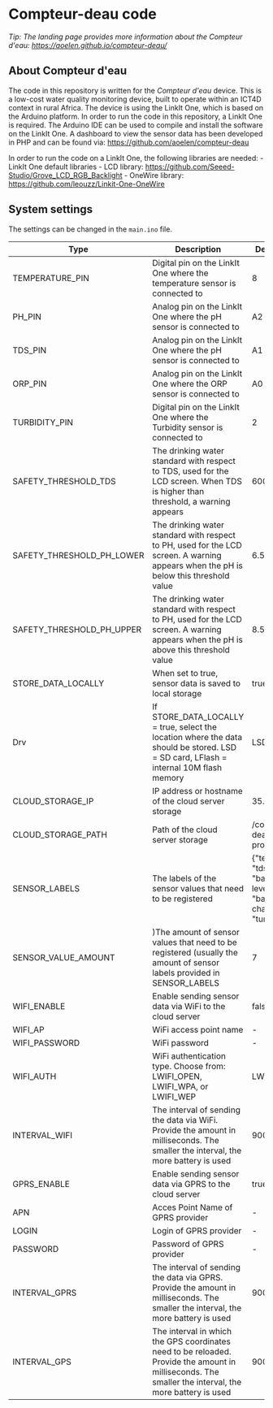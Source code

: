 # Compteur-deau code

_Tip: The landing page provides more information about the Compteur d'eau: https://aoelen.github.io/compteur-deau/_

## About Compteur d'eau
The code in this repository is written for the _Compteur d'eau_ device. This is a low-cost water quality monitoring device, built to operate within an ICT4D context in rural Africa. The device is using the LinkIt One, which is based on the Arduino platform. In order to run the code in this repository, a LinkIt One is required. The Arduino IDE can be used to compile and install the software on the LinkIt One. A dashboard to view the sensor data has been developed in PHP and can be found via: https://github.com/aoelen/compteur-deau

In order to run the code on a LinkIt One, the following libraries are needed: 
	- LinkIt One default libraries 
	- LCD library: https://github.com/Seeed-Studio/Grove_LCD_RGB_Backlight
	- OneWire library: https://github.com/leouzz/Linkit-One-OneWire

## System settings 
The settings can be changed in the `main.ino` file. 

| Type                      | Description                                                                                                                                           | Default value                                                                  |
|---------------------------|-------------------------------------------------------------------------------------------------------------------------------------------------------|--------------------------------------------------------------------------------|
| TEMPERATURE_PIN           | Digital pin on the LinkIt One where the temperature sensor is connected to                                                                            | 8                                                                              |
| PH_PIN                    | Analog pin on the LinkIt One where the pH sensor is connected to                                                                                      | A2                                                                             |
| TDS_PIN                   | Analog pin on the LinkIt One where the pH sensor is connected to                                                                                      | A1                                                                             |
| ORP_PIN                   | Analog pin on the LinkIt One where the ORP sensor is connected to                                                                                     | A0                                                                             |
| TURBIDITY_PIN             | Digital pin on the LinkIt One where the Turbidity sensor is connected to                                                                              | 2                                                                              |
| SAFETY_THRESHOLD_TDS      | The drinking water standard with respect to TDS, used for the LCD screen. When TDS is higher than threshold, a warning appears                        | 600                                                                            |
| SAFETY_THRESHOLD_PH_LOWER | The drinking water standard with respect to PH, used for the LCD screen. A warning appears when the pH is below this threshold value                  | 6.5                                                                            |
| SAFETY_THRESHOLD_PH_UPPER | The drinking water standard with respect to PH, used for the LCD screen. A warning appears when the pH is above this threshold value                  | 8.5                                                                            |
| STORE_DATA_LOCALLY        | When set to true, sensor data is saved to local storage                                                                                               | true                                                                           |
| Drv                       | If STORE_DATA_LOCALLY = true, select the location where the data should be stored. LSD = SD card, LFlash = internal 10M flash memory                  | LSD                                                                            |
| CLOUD_STORAGE_IP          | IP address or hostname of the cloud server storage                                                                                                    | 35.205.42.150                                                                  |
| CLOUD_STORAGE_PATH        | Path of the cloud server storage                                                                                                                      | /compteur-deau-prototype.php                                                   |
| SENSOR_LABELS             | The labels of the sensor values that need to be registered                                                                                            | {"temp", "ph", "tds", "orp", "battery-level", "battery-charging", "turbidity"} |
| SENSOR_VALUE_AMOUNT       | )The amount of sensor values that need to be registered (usually the amount of sensor labels provided in SENSOR_LABELS                                | 7                                                                              |
| WIFI_ENABLE               | Enable sending sensor data via WiFi to the cloud server                                                                                               | false                                                                          |
| WIFI_AP                   | WiFi access point name                                                                                                                                | -                                                                              |
| WIFI_PASSWORD             | WiFi password                                                                                                                                         | -                                                                              |
| WIFI_AUTH                 | WiFi authentication type. Choose from: LWIFI_OPEN, LWIFI_WPA, or LWIFI_WEP                                                                            | LWIFI_WPA                                                                      |
| INTERVAL_WIFI             | The interval of sending the data via WiFi. Provide the amount in milliseconds. The smaller the interval, the more battery is used                     | 900.000                                                                        |
| GPRS_ENABLE               | Enable sending sensor data via GPRS to the cloud server                                                                                               | true                                                                           |
| APN                       | Acces Point Name of GPRS provider                                                                                                                     | -                                                                              |
| LOGIN                     | Login of GPRS provider                                                                                                                                | -                                                                              |
| PASSWORD                  | Password of GPRS provider                                                                                                                             | -                                                                              |
| INTERVAL_GPRS             | The interval of sending the data via GPRS. Provide the amount in milliseconds. The smaller the interval, the more battery is used                     | 900.000                                                                        |
| INTERVAL_GPS              | The interval in which the GPS coordinates need to be reloaded. Provide the amount in milliseconds. The smaller the interval, the more battery is used | 900.000                                                                        |
